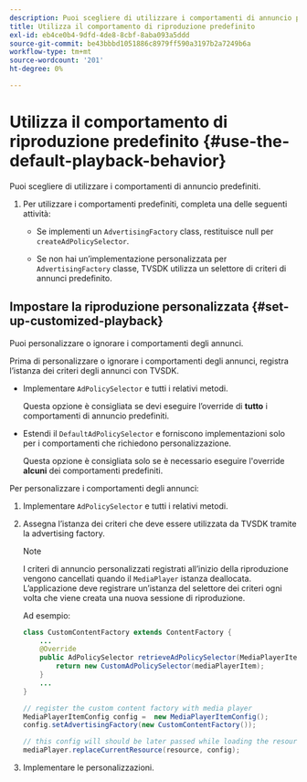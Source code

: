 ```yaml
---
description: Puoi scegliere di utilizzare i comportamenti di annuncio predefiniti.
title: Utilizza il comportamento di riproduzione predefinito
exl-id: eb4ce0b4-9dfd-4de8-8cbf-8aba093a5ddd
source-git-commit: be43bbbd1051886c8979ff590a3197b2a7249b6a
workflow-type: tm+mt
source-wordcount: '201'
ht-degree: 0%

---
```


# Utilizza il comportamento di riproduzione predefinito  {#use-the-default-playback-behavior}

Puoi scegliere di utilizzare i comportamenti di annuncio predefiniti.

1. Per utilizzare i comportamenti predefiniti, completa una delle seguenti attività:

   * Se implementi un `AdvertisingFactory` class, restituisce null per `createAdPolicySelector`.

   * Se non hai un’implementazione personalizzata per `AdvertisingFactory` classe, TVSDK utilizza un selettore di criteri di annunci predefinito.

## Impostare la riproduzione personalizzata {#set-up-customized-playback}

Puoi personalizzare o ignorare i comportamenti degli annunci.

Prima di personalizzare o ignorare i comportamenti degli annunci, registra l’istanza dei criteri degli annunci con TVSDK.

* Implementare `AdPolicySelector` e tutti i relativi metodi.

   Questa opzione è consigliata se devi eseguire l’override di **tutto** i comportamenti di annuncio predefiniti.

* Estendi il `DefaultAdPolicySelector` e forniscono implementazioni solo per i comportamenti che richiedono personalizzazione.

   Questa opzione è consigliata solo se è necessario eseguire l&#39;override **alcuni** dei comportamenti predefiniti.

Per personalizzare i comportamenti degli annunci:

1. Implementare `AdPolicySelector` e tutti i relativi metodi.
1. Assegna l’istanza dei criteri che deve essere utilizzata da TVSDK tramite la advertising factory.

   >[!NOTE]
   >
   >I criteri di annuncio personalizzati registrati all’inizio della riproduzione vengono cancellati quando il `MediaPlayer` istanza deallocata. L’applicazione deve registrare un’istanza del selettore dei criteri ogni volta che viene creata una nuova sessione di riproduzione.

   Ad esempio:

   ```java
   class CustomContentFactory extends ContentFactory { 
       ... 
       @Override 
       public AdPolicySelector retrieveAdPolicySelector(MediaPlayerItem mediaPlayerItem) { 
           return new CustomAdPolicySelector(mediaPlayerItem); 
       } 
       ... 
   } 
   
   // register the custom content factory with media player 
   MediaPlayerItemConfig config =  new MediaPlayerItemConfig(); 
   config.setAdvertisingFactory(new CustomContentFactory()); 
   
   // this config will should be later passed while loading the resource 
   mediaPlayer.replaceCurrentResource(resource, config);
   ```

1. Implementare le personalizzazioni.
